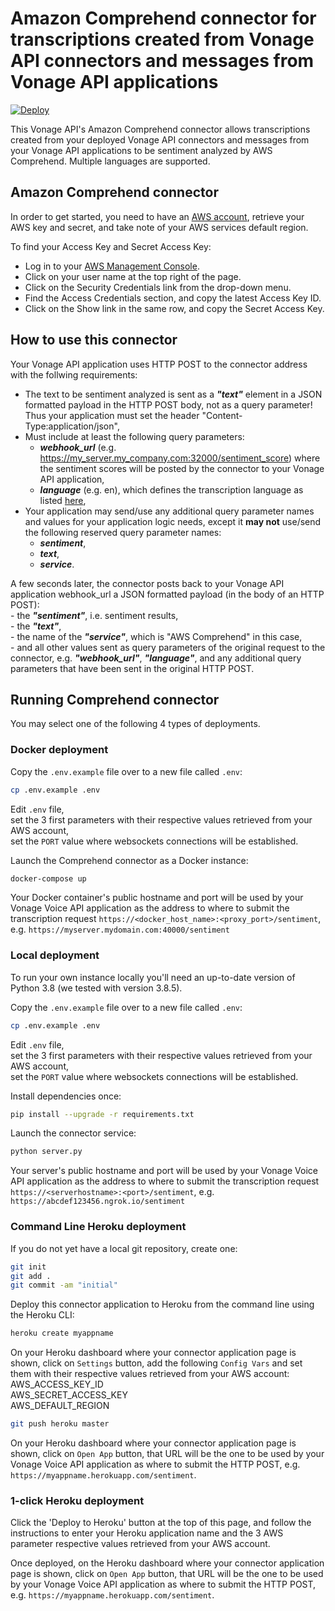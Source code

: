 # Amazon Comprehend connector for transcriptions created from Vonage API connectors and messages from Vonage API applications

[![Deploy](https://www.herokucdn.com/deploy/button.svg)](https://heroku.com/deploy?template=https://github.com/nexmo-se/aws-comprehend)

This Vonage API's Amazon Comprehend connector allows transcriptions created from your deployed Vonage API connectors and messages from your Vonage API applications to be sentiment analyzed by AWS Comprehend. Multiple languages are supported.

## Amazon Comprehend connector

In order to get started, you need to have an [AWS account](http://aws.amazon.com), retrieve your AWS key and secret, and take note of your AWS services default region.

To find your Access Key and Secret Access Key:

- Log in to your [AWS Management Console](http://aws.amazon.com/console).
- Click on your user name at the top right of the page.
- Click on the Security Credentials link from the drop-down menu.
- Find the Access Credentials section, and copy the latest Access Key ID.
- Click on the Show link in the same row, and copy the Secret Access Key.

## How to use this connector

Your Vonage API application uses HTTP POST to the connector address with the follwing requirements:
- The text to be sentiment analyzed is sent as a _**"text"**_ element in a JSON formatted payload in the HTTP POST body, not as a query parameter! Thus your application must set the header "Content-Type:application/json",
- Must include at least the following query parameters:
	- _**webhook_url**_ (e.g. https://my_server.my_company.com:32000/sentiment_score) where the sentiment scores will be posted by the connector to your Vonage API application,
	- _**language**_ (e.g. en), which defines the transcription language as listed [here](https://docs.aws.amazon.com/comprehend/latest/dg/supported-languages.html),
- Your application may send/use any additional query parameter names and values for your application logic needs, except it **may not** use/send the following reserved query parameter names:
	- _**sentiment**_,
	- _**text**_,
	- _**service**_.

A few seconds later, the connector posts back to your Vonage API application webhook_url a JSON formatted payload (in the body of an HTTP POST):</br>
	- the _**"sentiment"**_, i.e. sentiment results,</br>
	- the _**"text"**_,</br>
	- the name of the _**"service"**_, which is "AWS Comprehend" in this case,</br> 
	- and all other values sent as query parameters of the original request to the connector, e.g. _**"webhook_url"**_, _**"language"**_, and any additional query parameters that have been sent in the original HTTP POST.</br>

## Running Comprehend connector

You may select one of the following 4 types of deployments.

### Docker deployment

Copy the `.env.example` file over to a new file called `.env`:
```bash
cp .env.example .env
```

Edit `.env` file,<br/>
set the 3 first parameters with their respective values retrieved from your AWS account,<br/>
set the `PORT` value where websockets connections will be established.

Launch the Comprehend connector as a Docker instance:

```bash
docker-compose up
```
Your Docker container's public hostname and port will be used by your Vonage Voice API application as the address to where to submit the transcription request `https://<docker_host_name>:<proxy_port>/sentiment`, e.g. `https://myserver.mydomain.com:40000/sentiment`

### Local deployment

To run your own instance locally you'll need an up-to-date version of Python 3.8 (we tested with version 3.8.5).

Copy the `.env.example` file over to a new file called `.env`:

```bash
cp .env.example .env
```

Edit `.env` file,<br/>
set the 3 first parameters with their respective values retrieved from your AWS account,<br/>
set the `PORT` value where websockets connections will be established.

Install dependencies once:
```bash
pip install --upgrade -r requirements.txt
```

Launch the connector service:
```bash
python server.py
```

Your server's public hostname and port will be used by your Vonage Voice API application as the address to where to submit the transcription request `https://<serverhostname>:<port>/sentiment`, e.g. `https://abcdef123456.ngrok.io/sentiment`

### Command Line Heroku deployment

If you do not yet have a local git repository, create one:</br>
```bash
git init
git add .
git commit -am "initial"
```

Deploy this connector application to Heroku from the command line using the Heroku CLI:

```bash
heroku create myappname
```

On your Heroku dashboard where your connector application page is shown, click on `Settings` button,
add the following `Config Vars` and set them with their respective values retrieved from your AWS account:</br>
AWS_ACCESS_KEY_ID</br>
AWS_SECRET_ACCESS_KEY</br>
AWS_DEFAULT_REGION</br>

```bash
git push heroku master
```

On your Heroku dashboard where your connector application page is shown, click on `Open App` button, that URL will be the one to be used by your Vonage Voice API application as where to submit the HTTP POST, e.g. `https://myappname.herokuapp.com/sentiment`.

### 1-click Heroku deployment

Click the 'Deploy to Heroku' button at the top of this page, and follow the instructions to enter your Heroku application name and the 3 AWS parameter respective values retrieved from your AWS account.

Once deployed, on the Heroku dashboard where your connector application page is shown, click on `Open App` button, that URL will be the one to be used by your Vonage Voice API application as where to submit the HTTP POST, e.g. `https://myappname.herokuapp.com/sentiment`.
